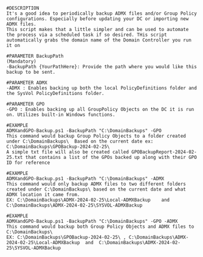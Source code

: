 
	#DESCRIPTION
	It's a good idea to periodically backup ADMX files and/or Group Policy configurations. Especially before updating your DC or importing new ADMX files. 
	This script makes that a little simpler and can be used to automate the process via a scheduled task if so desired. THis script automatically grabs the domain name of the Domain Controller you run it on
 
	#PARAMETER BackupPath 
	(Mandatory)
	-BackupPath {YourPathHere}: Provide the path where you would like this backup to be sent. 
    
	#PARAMETER ADMX
	-ADMX : Enables backing up both the local PolicyDefinitions folder and the SysVol PolicyDefinitions folder. 

	#PARAMETER GPO
	-GPO : Enables backing up all GroupPolicy Objects on the DC it is run on. Utilizes built-in Windows functions. 

	#EXAMPLE
	ADMXandGPO-Backup.ps1 -BackupPath "C:\DomainBackups" -GPO
	This command would backup Group Policy Objects to a folder created under C:\DomainBackups\  Based on the current date ex: C:\DomainBackups\GPOBackup-2024-02-25\
	A simple txt file will also be created called GPOBackupReport-2024-02-25.txt that contains a list of the GPOs backed up along with their GPO ID for reference

	#EXAMPLE
	ADMXandGPO-Backup.ps1 -BackupPath "C:\DomainBackups" -ADMX
	This command would only backup ADMX files to two different folders created under C:\DomainBackups\ based on the current date and what ADMX location it came from.
	EX: C:\DomainBackups\ADMX-2024-02-25\Local-ADMXBackup    and	  C:\DomainBackups\ADMX-2024-02-25\SYSVOL-ADMXBackup

	#EXAMPLE
	ADMXandGPO-Backup.ps1 -BackupPath "C:\DomainBackups" -GPO -ADMX
	This command would backup both Group Policy Objects and ADMX files to C:\DomainBackups\ 
	EX: C:\DomainBackups\GPOBackup-2024-02-25\ , C:\DomainBackups\ADMX-2024-02-25\Local-ADMXBackup  and  C:\DomainBackups\ADMX-2024-02-25\SYSVOL-ADMXBackup
